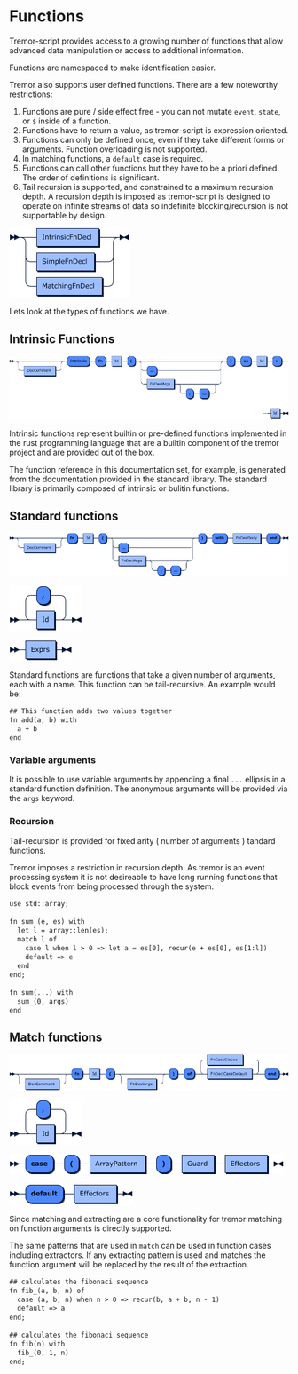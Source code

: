 # Functions

Tremor-script provides access to a growing number of functions that allow
advanced data manipulation or access to additional information.

Functions are namespaced to make identification easier.

Tremor also supports user defined functions. There are a few
noteworthy restrictions:

1. Functions are pure / side effect free - you can not mutate `event`, `state`,
   or `$` inside of a function.
2. Functions have to return a value, as tremor-script is expression oriented.
3. Functions can only be defined once, even if they take different forms or
   arguments. Function overloading is not supported.
4. In matching functions, a `default` case is required.
5. Functions can call other functions but they have to be a priori defined. The order of definitions is significant.
6. Tail recursion is supported, and constrained to a maximum recursion depth. A recursion depth is imposed as tremor-script is designed to operate on infinite streams of data so indefinite blocking/recursion is not supportable by design.

![function clause](grammar/diagram/FnDecl.png)

Lets look at the types of functions we have.

## Intrinsic Functions

![intrinsic fn](grammar/diagram/IntrinsicFnDecl.png)

Intrinsic functions represent builtin or pre-defined functions implemented in the rust programming
language that are a builtin component of the tremor project and are provided out of the box.

The function reference in this documentation set, for example, is generated from the documentation
provided in the standard library. The standard library is primarily composed of intrinsic or bulitin
functions.

## Standard functions

![standard fn](grammar/diagram/SimpleFnDecl.png)

![fn args](grammar/diagram/FnDeclArgs.png)

![fn body](grammar/diagram/FnDeclBody.png)

Standard functions are functions that take a given number of arguments, each with
a name. This function can be tail-recursive. An example would be:

```tremor
## This function adds two values together
fn add(a, b) with
  a + b
end
```

### Variable arguments

It is possible to use variable arguments by appending a final `...` ellipsis in a standard
function definition. The anonymous arguments will be provided via the `args` keyword.

### Recursion

Tail-recursion is provided for fixed arity ( number of arguments ) tandard functions.

Tremor imposes a restriction in recursion depth. As tremor is an event processing system
it is not desireable to have long running functions that block events from being processed
through the system.

```tremor
use std::array;

fn sum_(e, es) with
  let l = array::len(es);
  match l of
    case l when l > 0 => let a = es[0], recur(e + es[0], es[1:l])
    default => e
  end
end;

fn sum(...) with
  sum_(0, args)
end
```

## Match functions

![match fn](grammar/diagram/MatchingFnDecl.png)

![fn args](grammar/diagram/FnDeclArgs.png)

![fn case](grammar/diagram/FnDeclCaseClause.png)

![fn default](grammar/diagram/FnDeclCaseDefault.png)

Since matching and extracting are a core functionality for tremor matching on
function arguments is directly supported.

The same patterns that are used in `match` can be used in function cases
including extractors. If any extracting pattern is used and matches the function
argument will be replaced by the result of the extraction.

```tremor
## calculates the fibonaci sequence
fn fib_(a, b, n) of
  case (a, b, n) when n > 0 => recur(b, a + b, n - 1)
  default => a
end;

## calculates the fibonaci sequence
fn fib(n) with
  fib_(0, 1, n)
end;
```
